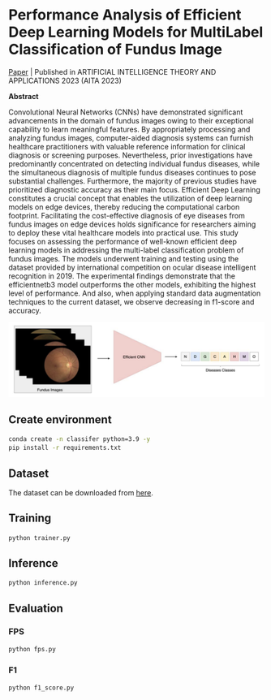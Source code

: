 # Performance Analysis of Efficient Deep Learning Models for MultiLabel Classification of Fundus Image

[Paper](https://dergipark.org.tr/tr/download/article-file/3202713) | Published in  ARTIFICIAL INTELLIGENCE THEORY AND APPLICATIONS 2023 (AITA 2023)

**Abstract**

Convolutional Neural Networks (CNNs) have demonstrated significant advancements in the
domain of fundus images owing to their exceptional capability to learn meaningful features. By
appropriately processing and analyzing fundus images, computer-aided diagnosis systems can
furnish healthcare practitioners with valuable reference information for clinical diagnosis or
screening purposes. Nevertheless, prior investigations have predominantly concentrated on
detecting individual fundus diseases, while the simultaneous diagnosis of multiple fundus
diseases continues to pose substantial challenges. Furthermore, the majority of previous studies
have prioritized diagnostic accuracy as their main focus. Efficient Deep Learning constitutes a
crucial concept that enables the utilization of deep learning models on edge devices, thereby
reducing the computational carbon footprint. Facilitating the cost-effective diagnosis of eye
diseases from fundus images on edge devices holds significance for researchers aiming to deploy
these vital healthcare models into practical use. This study focuses on assessing the performance
of well-known efficient deep learning models in addressing the multi-label classification problem
of fundus images. The models underwent training and testing using the dataset provided by
international competition on ocular disease intelligent recognition in 2019. The experimental
findings demonstrate that the efficientnetb3 model outperforms the other models, exhibiting the
highest level of performance. And also, when applying standard data augmentation techniques
to the current dataset, we observe decreasing in f1-score and accuracy.

<img src="docs/preview.png" alt="preview"/>

## Create  environment

```bash
conda create -n classifer python=3.9 -y
pip install -r requirements.txt
```

## Dataset

The dataset can be downloaded from [here](https://www.kaggle.com/datasets/andrewmvd/ocular-disease-recognition-odir5k).

## Training

```bash
python trainer.py
```

## Inference

```bash
python inference.py
```

## Evaluation

### FPS

```bash
python fps.py
```

### F1

```bash
python f1_score.py
```